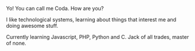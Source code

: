 Yo! You can call me Coda. How are you?

I like technological systems, learning about things that interest me and doing awesome stuff.

Currently learning Javascript, PHP, Python and C. Jack of all trades, master of none.
